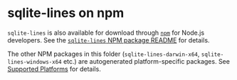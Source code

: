 # sqlite-lines on npm

`sqlite-lines` is also available for download through [`npm`](https://www.npmjs.com/) for Node.js developers. See the [`sqlite-lines` NPM package README](./sqlite-lines/README.md) for details.

The other NPM packages in this folder (`sqlite-lines-darwin-x64`, `sqlite-lines-windows-x64` etc.) are autogenerated platform-specific packages. See [Supported Platforms](./sqlite-lines/README.md#supported-platforms) for details.
